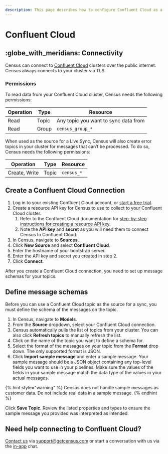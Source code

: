 ```yaml
---
description: This page describes how to configure Confluent Cloud as a source for Census.
---
```


# Confluent Cloud

## :globe\_with\_meridians: Connectivity

Census can connect to [Confluent Cloud](https://www.confluent.io/confluent-cloud/?utm\_campaign=tm.pmm\_cd.2023\_partner\_cwc\_census\_generic\&utm\_source=census\&utm\_medium=partnerref) clusters over the public internet. Census always connects to your cluster via TLS.

### Permissions

To read data from your Confluent Cloud cluster, Census needs the following permissions:

| Operation | Type  | Resource                             |
| --------- | ----- | ------------------------------------ |
| Read      | Topic | Any topic you want to sync data from |
| Read      | Group | `census_group_*`                     |

When used as the source for a Live Sync, Census will also create error topics in your cluster for messages that can’t be processed. To do so, Census needs the following permissions:

| Operation     | Type  | Resource   |
| ------------- | ----- | ---------- |
| Create, Write | Topic | `census_*` |

## Create a Confluent Cloud Connection

1. Log in to your existing Confluent Cloud account, or [start a free trial](https://www.confluent.io/confluent-cloud/tryfree/?utm\_campaign=tm.pmm\_cd.2023\_partner\_cwc\_census\_tryfree\&utm\_source=census\&utm\_medium=partnerref).
2. Create a resource API key for Census to use to collect to your Confluent Cloud cluster.
   1. Refer to the Confluent Cloud documentation for [step-by-step instructions for creating a resource API key](https://docs.confluent.io/cloud/current/access-management/authenticate/api-keys/api-keys.html#resource-api-keys).
   2. Note the **API key** and **secret** as you will need them to connect Census to Confluent Cloud.
3. In Census, navigate to **Sources**.
4. Click **New Source** and select **Confluent Cloud**.
5. Enter the hostname of your bootstrap server.
6. Enter the API key and secret you created in step 2.
7. Click **Connect**.

After you create a Confluent Cloud connection, you need to set up message schemas for your topics.

## Define message schemas

Before you can use a Confluent Cloud topic as the source for a sync, you must define the schema of the messages on the topic.

1. In Census, navigate to **Models**.
2. From the **Source** dropdown, select your Confluent Cloud connection.
3. Census automatically pulls the list of topics from your cluster. You can also click **Refresh topics** to manually refresh the list.
4. Click on the name of the topic you want to define a schema for.
5. Select the format of the messages on your topic from the **Format** drop down. The only supported format is JSON.
6. Click **Import sample message** and enter a sample message. Your sample message should be a JSON object containing any top-level fields you want to use in your pipelines. Make sure the values of the fields in your sample message match the data type of the values in your actual messages.&#x20;

{% hint style="warning" %}
Census does not handle sample messages as customer data. Do not include real data in a sample message.
{% endhint %}

Click **Save Topic**. Review the listed properties and types to ensure the sample message you provided was interpreted as intended.

## Need help connecting to Confluent Cloud?

[Contact us](mailto:support@getcensus.com) via support@getcensus.com or start a conversation with us via the [in-app](https://app.getcensus.com) chat.
